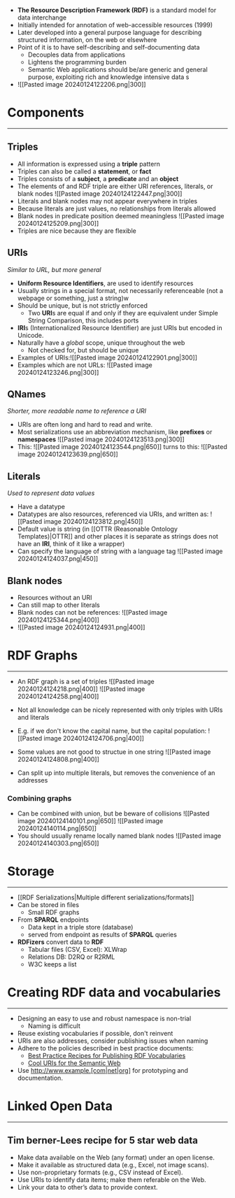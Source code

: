 
* **The Resource Description Framework (RDF)** is a standard model for data  interchange
* Initially intended for annotation of web-accessible resources (1999)
* Later developed into a general purpose language for describing structured information, on the web or elsewhere
* Point of it is to have self-describing and self-documenting data
	* Decouples data from applications
	* Lightens the programming burden
	* Semantic Web applications should be/are generic and general purpose, exploiting rich and knowledge intensive data s
* ![[Pasted image 20240124122206.png|300]]

# Components 
---

## Triples

* All information is expressed using a **triple** pattern
* Triples can also be called a **statement**, or **fact**
* Triples consists of a **subject**, a **predicate** and an **object**
* The elements of and RDF triple are either URI references, literals, or blank nodes
![[Pasted image 20240124122447.png|300]]
* Literals and blank nodes may not appear everywhere in triples
* Because literals are just values, no relationships from literals allowed
* Blank nodes in predicate position deemed meaningless
![[Pasted image 20240124125209.png|300]]
* Triples are nice because they are flexible

## URIs
_Similar to URL, but more general_

* **Uniform Resource Identifiers**, are used to identify resources
* Usually strings in a special format, not necessarily referenceable (not a webpage or something, just a string)w
* Should be unique, but is not strictly enforced
	* Two **URI**s are equal if and only if they are equivalent under Simple String Comparison, this includes ports
* **IRI**s (Internationalized Resource Identifier) are just URIs but encoded in Unicode.
* Naturally have a _global_ scope, unique throughout the web
	* Not checked for, but should be unique
* Examples of URIs:![[Pasted image 20240124122901.png|300]]
* Examples which are not URLs: ![[Pasted image 20240124123246.png|300]]

## QNames
_Shorter, more readable name to reference a URI_

* URIs are often long and hard to read and write.
* Most serializations use an abbreviation mechanism, like **prefixes** or **namespaces**
![[Pasted image 20240124123513.png|300]]
* This: 
	![[Pasted image 20240124123544.png|650]]
	turns to this:
	![[Pasted image 20240124123639.png|650]]
## Literals
_Used to represent data values_

* Have a datatype
* Datatypes are also resources, referenced via URIs, and written as:
	![[Pasted image 20240124123812.png|450]]
* Default value is string (in [[OTTR (Reasonable Ontology Templates)|OTTR]] and other places it is separate as strings does not have an **IRI**, think of it like a wrapper)
* Can specify the language of string with a language tag
	![[Pasted image 20240124124037.png|450]]
## Blank nodes
* Resources without an URI
* Can still map to other literals
* Blank nodes can not be references:
	  ![[Pasted image 20240124125344.png|400]]
* ![[Pasted image 20240124124931.png|400]]
# RDF Graphs
---

* An RDF graph is a set of triples
![[Pasted image 20240124124218.png|400]]
![[Pasted image 20240124124258.png|400]]
	
* Not all knowledge can be nicely represented with only triples with URIs and literals
* E.g. if we don't know the capital name, but the capital population:
![[Pasted image 20240124124706.png|400]]
* Some values are not good to structue in one string
![[Pasted image 20240124124808.png|400]]
* Can split up into multiple literals, but removes the convenience of an addresses

### Combining graphs

* Can be combined with union, but be beware of collisions
![[Pasted image 20240124140101.png|650]]
![[Pasted image 20240124140114.png|650]]
* You should usually rename locally named blank nodes
![[Pasted image 20240124140303.png|650]]

# Storage
---

* [[RDF Serializations|Multiple different serializations/formats]]
* Can be stored in files
	* Small RDF graphs
* From **SPARQL** endpoints
	* Data kept in a triple store (database)
	* served from endpoint as results of **SPARQL** queries
* **RDFizers** convert data to **RDF**
	* Tabular files (CSV, Excel): XLWrap
	* Relations DB: D2RQ or R2RML
	* W3C keeps a list


# Creating RDF data and vocabularies
---

* Designing an easy to use and robust namespace is non-trial
	* Naming is difficult
* Reuse existing vocabularies if possible, don't reinvent
* URIs are also addresses, consider publishing issues when naming
* Adhere to the policies described in best practice documents:
	* [Best Practice Recipes for Publishing RDF Vocabularies](http://www.w3.org/TR/2008/NOTE-swbp-vocab-pub-20080828/) 
	* [Cool URIs for the Semantic Web](http://www.w3.org/TR/cooluris)
* Use http://www.example.[com|net|org] for prototyping and documentation.

# Linked Open Data
---

## Tim berner-Lees recipe for 5 star web data

* Make data available on the Web (any format) under an open license. 
* Make it available as structured data (e.g., Excel, not image scans). 
* Use non-proprietary formats (e.g., CSV instead of Excel). 
* Use URIs to identify data items; make them referable on the Web. 
* Link your data to other’s data to provide context.